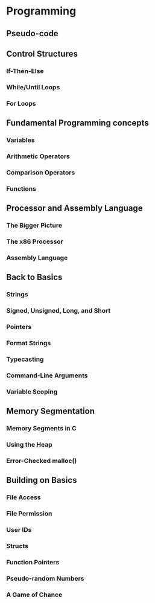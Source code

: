 # Programming

## Pseudo-code


## Control Structures

### If-Then-Else
### While/Until Loops
### For Loops 


## Fundamental Programming concepts

### Variables 
### Arithmetic Operators
### Comparison Operators
### Functions



## Processor and Assembly Language

### The Bigger Picture
### The x86 Processor 
### Assembly Language


## Back to Basics

### Strings 
### Signed, Unsigned, Long, and Short 
### Pointers 
### Format Strings
### Typecasting 
### Command-Line Arguments 
### Variable Scoping 




## Memory Segmentation

### Memory Segments in C 
### Using the Heap 
### Error-Checked malloc() 



## Building on Basics

### File Access
### File Permission
### User IDs
### Structs
### Function Pointers 
### Pseudo-random Numbers 
### A Game of Chance

